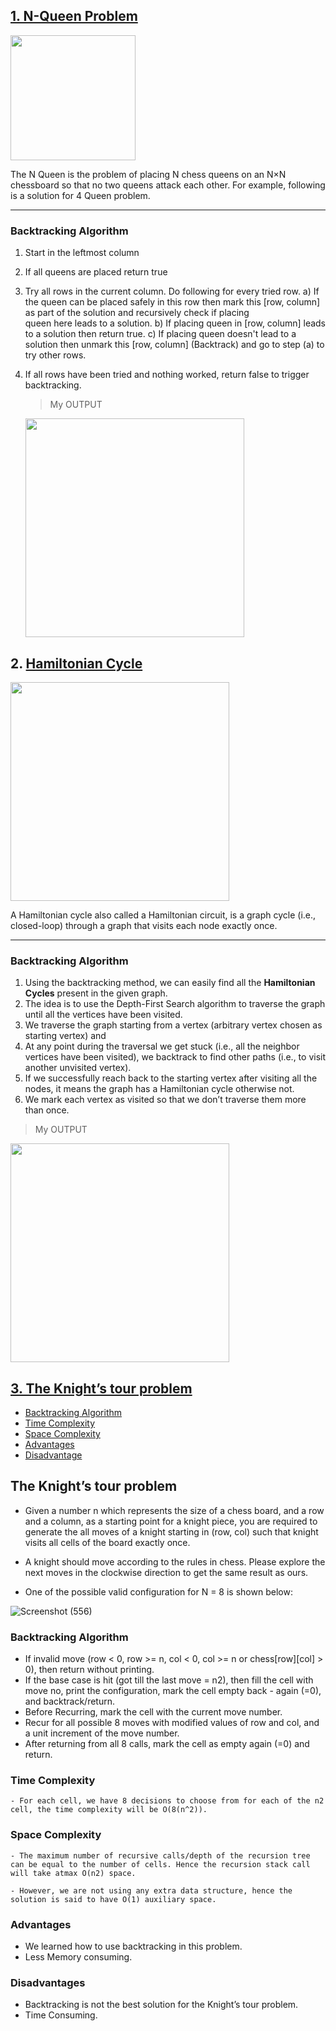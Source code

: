## [1. N-Queen Problem](https://github.com/Lakhankumawat/LearnCPP/blob/main/Day-100(Algorithms)/B-BackTracking/%F0%9F%91%B8N-Queen.cpp)
<img src="https://user-images.githubusercontent.com/55774240/113557080-14ab8300-961b-11eb-8539-22a45b296479.png" width="200" />

The N Queen is the problem of placing N chess queens on an N×N chessboard so that no two queens attack each other. For example, following is a solution for 4 Queen problem.
<hr>

### Backtracking Algorithm 

1) Start in the leftmost column
2) If all queens are placed
    return true
3) Try all rows in the current column.  Do following
   for every tried row.
    a) If the queen can be placed safely in this row
       then mark this [row, column] as part of the 
       solution and recursively check if placing  
       queen here leads to a solution.
    b) If placing queen in [row, column] leads to a
       solution then return true.
    c) If placing queen doesn't lead to a solution 
       then unmark this [row, column] (Backtrack) 
       and go to step (a) to try other rows.
3) If all rows have been tried and nothing worked, 
   return false to trigger backtracking.
   
   > My OUTPUT
   > 
   <img src="https://user-images.githubusercontent.com/55774240/113557380-8daada80-961b-11eb-988f-a2e5586473be.png" width="350" />


## 2. [Hamiltonian Cycle](https://github.com/Lakhankumawat/LearnCPP/blob/main/Day-100(Algorithms)/B-BackTracking/HamiltonianCycle.cpp)

<img src="https://user-images.githubusercontent.com/55774240/113557725-1d508900-961c-11eb-805e-8cea7a412a98.png" width="350" />

A Hamiltonian cycle also called a Hamiltonian circuit, is a graph cycle (i.e., closed-loop) through a graph that visits each node exactly once.

<hr>

### Backtracking Algorithm 

1. Using the backtracking method, we can easily find all the __Hamiltonian Cycles__ present in the given graph.<br>
2. The idea is to use the Depth-First Search algorithm to traverse the graph until all the vertices have been visited.<br>
3. We traverse the graph starting from a vertex (arbitrary vertex chosen as starting vertex) and <br>
4. At any point during the traversal we get stuck (i.e., all the neighbor vertices have been visited), we backtrack to find other paths (i.e., to visit another unvisited vertex).<br>
5. If we successfully reach back to the starting vertex after visiting all the nodes, it means the graph has a Hamiltonian cycle otherwise not.<br>
6. We mark each vertex as visited so that we don’t traverse them more than once.<br>

> My OUTPUT
> 
   <img src="https://user-images.githubusercontent.com/55774240/113557918-66a0d880-961c-11eb-8cd8-a71a6f5db9a4.png" width="350" />



## [3. The Knight’s tour problem](#The-Knight’s-tour-problem)
   - [Backtracking Algorithm](#Algorithm)
   - [Time Complexity](#TComplexity)
   - [Space Complexity](#SComplexity)
   - [Advantages](#advantages)
   - [Disadvantage](#disadvantage)


## The Knight’s tour problem

- Given a number n which represents the size of a chess board, and a row and a column, as a starting point for a knight piece, you are required to generate the all moves of a knight starting in (row, col) such that knight visits all cells of the board exactly once.

- A knight should move according to the rules in chess. Please explore the next moves in the clockwise direction to get the same result as ours.

- One of the possible valid configuration for N = 8 is shown below:

![Screenshot (556)](https://user-images.githubusercontent.com/98539013/164994466-b3475065-a90c-4397-a0b4-d57c3a8196a5.png)


### Backtracking Algorithm

- If invalid move (row < 0, row >= n, col < 0, col >= n or chess[row][col] > 0), then return without printing.
- If the base case is hit (got till the last move = n2), then fill the cell with move no, print the configuration, mark the cell empty back - again (=0), and backtrack/return.
- Before Recurring, mark the cell with the current move number.
- Recur for all possible 8 moves with modified values of row and col, and a unit increment of the move number.
- After returning from all 8 calls, mark the cell as empty again (=0) and return.

### Time Complexity
```
- For each cell, we have 8 decisions to choose from for each of the n2 cell, the time complexity will be O(8(n^2)).
 ``` 
### Space Complexity
```
- The maximum number of recursive calls/depth of the recursion tree can be equal to the number of cells. Hence the recursion stack call will take atmax O(n2) space.

- However, we are not using any extra data structure, hence the solution is said to have O(1) auxiliary space.
 ``` 
### Advantages 
- We learned how to use backtracking in this problem.
- Less Memory consuming.

### Disadvantages
- Backtracking is not the best solution for the Knight’s tour problem. 
- Time Consuming.


